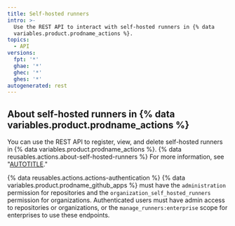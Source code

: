 ```yaml
---
title: Self-hosted runners
intro: >-
  Use the REST API to interact with self-hosted runners in {% data
  variables.product.prodname_actions %}.
topics:
  - API
versions:
  fpt: '*'
  ghae: '*'
  ghec: '*'
  ghes: '*'
autogenerated: rest
---
```


## About self-hosted runners in {% data variables.product.prodname_actions %}

You can use the REST API to register, view, and delete self-hosted runners in {% data variables.product.prodname_actions %}. {% data reusables.actions.about-self-hosted-runners %} For more information, see "[AUTOTITLE](/actions/hosting-your-own-runners)."

{% data reusables.actions.actions-authentication %} {% data variables.product.prodname_github_apps %} must have the `administration` permission for repositories and the `organization_self_hosted_runners` permission for organizations. Authenticated users must have admin access to repositories or organizations, or the `manage_runners:enterprise` scope for enterprises to use these endpoints.

<!-- Content after this section is automatically generated -->
